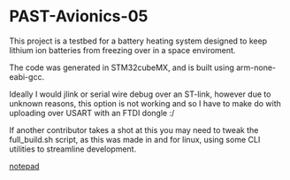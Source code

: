 # PAST-Avionics-05

This project is a testbed for a battery heating system designed to keep lithium ion batteries from freezing over in a space enviroment.

The code was generated in STM32cubeMX, and is built using arm-none-eabi-gcc. 

Ideally I would jlink or serial wire debug over an ST-link, however due to unknown reasons, this option is not working and so I have to make do with uploading over USART with an FTDI dongle :/ 

If another contributor takes a shot at this you may need to tweak the full_build.sh script, as this was made in and for linux, using some CLI utilities to streamline development.

[notepad](https://cyber.dabamos.de/88x31/notepad-logo3.gif)
